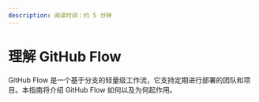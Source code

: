 ```yaml
---
description: 阅读时间：约 5 分钟
---
```


# 理解 GitHub Flow

GitHub Flow 是一个基于分支的轻量级工作流，它支持定期进行部署的团队和项目。本指南将介绍 GitHub Flow 如何以及为何起作用。

